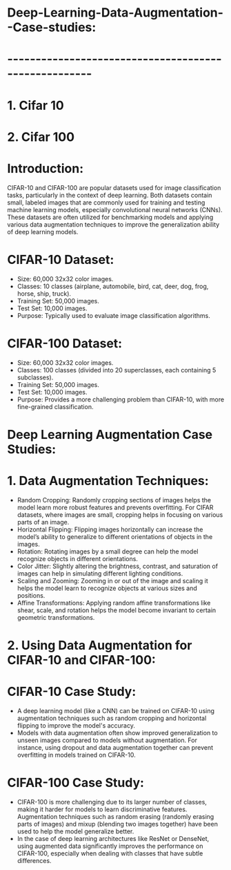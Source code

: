 # Deep-Learning-Data-Augmentation--Case-studies:
# -----------------------------------------------------
# 1. Cifar 10
# 2. Cifar 100

# Introduction:
CIFAR-10 and CIFAR-100 are popular datasets used for image classification tasks, particularly in the context of deep learning. Both datasets contain small, labeled images that are commonly used for training and testing machine learning models, especially convolutional neural networks (CNNs). These datasets are often utilized for benchmarking models and applying various data augmentation techniques to improve the generalization ability of deep learning models.

# CIFAR-10 Dataset:
- Size: 60,000 32x32 color images.
- Classes: 10 classes (airplane, automobile, bird, cat, deer, dog, frog, horse, ship, truck).
- Training Set: 50,000 images.
- Test Set: 10,000 images.
- Purpose: Typically used to evaluate image classification algorithms.
# CIFAR-100 Dataset:
- Size: 60,000 32x32 color images.
- Classes: 100 classes (divided into 20 superclasses, each containing 5 subclasses).
- Training Set: 50,000 images.
- Test Set: 10,000 images.
- Purpose: Provides a more challenging problem than CIFAR-10, with more fine-grained classification.

# Deep Learning Augmentation Case Studies:
# 1. Data Augmentation Techniques:

- Random Cropping: Randomly cropping sections of images helps the model learn more robust features and prevents overfitting. For CIFAR datasets, where images are small, cropping helps in focusing on various parts of an image.
- Horizontal Flipping: Flipping images horizontally can increase the model’s ability to generalize to different orientations of objects in the images.
- Rotation: Rotating images by a small degree can help the model recognize objects in different orientations.
- Color Jitter: Slightly altering the brightness, contrast, and saturation of images can help in simulating different lighting conditions.
- Scaling and Zooming: Zooming in or out of the image and scaling it helps the model learn to recognize objects at various sizes and positions.
- Affine Transformations: Applying random affine transformations like shear, scale, and rotation helps the model become invariant to certain geometric transformations.
# 2. Using Data Augmentation for CIFAR-10 and CIFAR-100:

# CIFAR-10 Case Study:
- A deep learning model (like a CNN) can be trained on CIFAR-10 using augmentation techniques such as random cropping and horizontal flipping to improve the model's accuracy.
- Models with data augmentation often show improved generalization to unseen images compared to models without augmentation. For instance, using dropout and data augmentation together can prevent overfitting in models trained on CIFAR-10.
# CIFAR-100 Case Study:
- CIFAR-100 is more challenging due to its larger number of classes, making it harder for models to learn discriminative features. Augmentation techniques such as random erasing (randomly erasing parts of images) and mixup (blending two images together) have been used to help the model generalize better.
- In the case of deep learning architectures like ResNet or DenseNet, using augmented data significantly improves the performance on CIFAR-100, especially when dealing with classes that have subtle differences.
